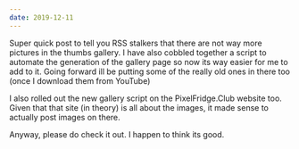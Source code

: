 ```yaml
---
date: 2019-12-11
---
```

Super quick post to tell you RSS stalkers that there are not way more pictures in the thumbs gallery. I have also cobbled together a script to automate the generation of the gallery page so now its way easier for me to add to it. Going forward ill be putting some of the really old ones in there too (once I download them from YouTube)

I also rolled out the new gallery script on the PixelFridge.Club website too. Given that that site (in theory) is all about the images, it made sense to actually post images on there.

Anyway, please do check it out. I happen to think its good.

